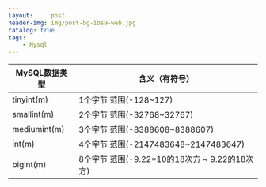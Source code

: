 ```yaml
---
layout:     post
header-img: img/post-bg-ios9-web.jpg
catalog: true
tags:
    - Mysql
---
```


| MySQL数据类型 | 含义（有符号） |
| ---- | ---- |
| tinyint(m) | 1个字节  范围(-128~127) | 
| smallint(m) | 2个字节  范围(-32768~32767) |
| mediumint(m) | 3个字节  范围(-8388608~8388607) |
| int(m) | 4个字节  范围(-2147483648~2147483647) |
| bigint(m) | 8个字节  范围(-9.22*10的18次方 ~ 9.22的18次方) |



